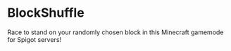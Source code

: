 # BlockShuffle
Race to stand on your randomly chosen block in this Minecraft gamemode for Spigot servers!

